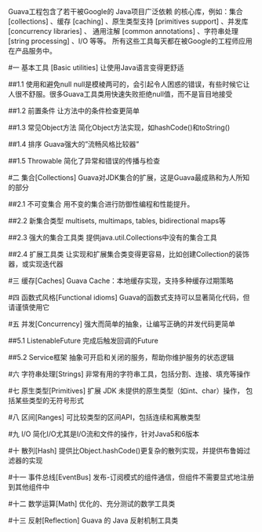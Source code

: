 Guava工程包含了若干被Google的 Java项目广泛依赖 的核心库，例如：集合 [collections] 、缓存 [caching] 、原生类型支持 [primitives support] 、并发库 [concurrency libraries] 、
通用注解 [common annotations] 、字符串处理 [string processing] 、I/O 等等。 所有这些工具每天都在被Google的工程师应用在产品服务中。

#一 基本工具 [Basic utilities]
让使用Java语言变得更舒适

##1.1 使用和避免null
null是模棱两可的，会引起令人困惑的错误，有些时候它让人很不舒服。很多Guava工具类用快速失败拒绝null值，而不是盲目地接受

##1.2 前置条件
让方法中的条件检查更简单

##1.3 常见Object方法
简化Object方法实现，如hashCode()和toString()

##1.4 排序
Guava强大的”流畅风格比较器”

##1.5 Throwable
简化了异常和错误的传播与检查

#二 集合[Collections]
Guava对JDK集合的扩展，这是Guava最成熟和为人所知的部分

##2.1 不可变集合
用不变的集合进行防御性编程和性能提升。

##2.2 新集合类型
multisets, multimaps, tables, bidirectional maps等

##2.3 强大的集合工具类
提供java.util.Collections中没有的集合工具

##2.4 扩展工具类
让实现和扩展集合类变得更容易，比如创建Collection的装饰器，或实现迭代器

#三 缓存[Caches]
Guava Cache：本地缓存实现，支持多种缓存过期策略

#四 函数式风格[Functional idioms]
Guava的函数式支持可以显著简化代码，但请谨慎使用它

#五 并发[Concurrency]
强大而简单的抽象，让编写正确的并发代码更简单

##5.1 ListenableFuture
完成后触发回调的Future

##5.2 Service框架
抽象可开启和关闭的服务，帮助你维护服务的状态逻辑

#六 字符串处理[Strings]
非常有用的字符串工具，包括分割、连接、填充等操作

#七 原生类型[Primitives]
扩展 JDK 未提供的原生类型（如int、char）操作， 包括某些类型的无符号形式

#八 区间[Ranges]
可比较类型的区间API，包括连续和离散类型

#九 I/O
简化I/O尤其是I/O流和文件的操作，针对Java5和6版本

#十 散列[Hash]
提供比Object.hashCode()更复杂的散列实现，并提供布鲁姆过滤器的实现

#十一 事件总线[EventBus]
发布-订阅模式的组件通信，但组件不需要显式地注册到其他组件中

#十二 数学运算[Math]
优化的、充分测试的数学工具类

#十三 反射[Reflection]
Guava 的 Java 反射机制工具类